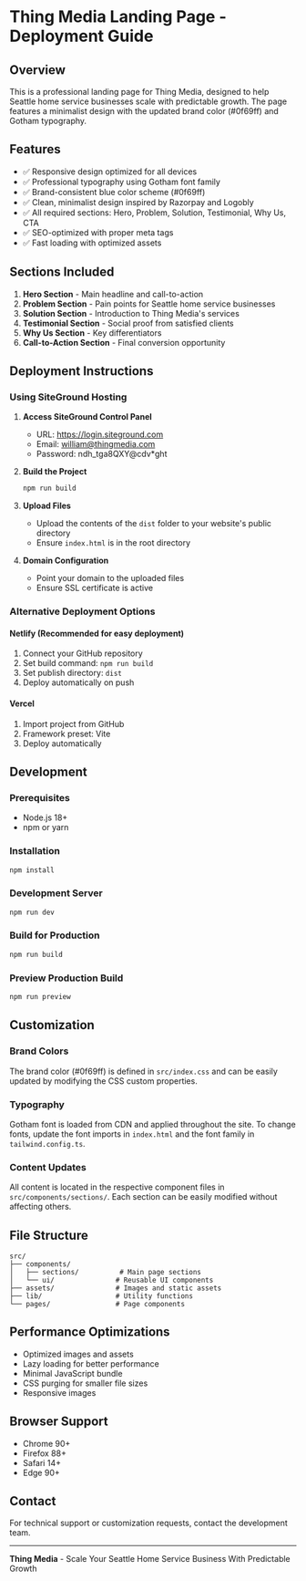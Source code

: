 # Thing Media Landing Page - Deployment Guide

## Overview
This is a professional landing page for Thing Media, designed to help Seattle home service businesses scale with predictable growth. The page features a minimalist design with the updated brand color (#0f69ff) and Gotham typography.

## Features
- ✅ Responsive design optimized for all devices
- ✅ Professional typography using Gotham font family
- ✅ Brand-consistent blue color scheme (#0f69ff)
- ✅ Clean, minimalist design inspired by Razorpay and Logobly
- ✅ All required sections: Hero, Problem, Solution, Testimonial, Why Us, CTA
- ✅ SEO-optimized with proper meta tags
- ✅ Fast loading with optimized assets

## Sections Included
1. **Hero Section** - Main headline and call-to-action
2. **Problem Section** - Pain points for Seattle home service businesses
3. **Solution Section** - Introduction to Thing Media's services
4. **Testimonial Section** - Social proof from satisfied clients
5. **Why Us Section** - Key differentiators
6. **Call-to-Action Section** - Final conversion opportunity

## Deployment Instructions

### Using SiteGround Hosting
1. **Access SiteGround Control Panel**
   - URL: https://login.siteground.com
   - Email: william@thingmedia.com
   - Password: ndh_tga8QXY@cdv*ght

2. **Build the Project**
   ```bash
   npm run build
   ```

3. **Upload Files**
   - Upload the contents of the `dist` folder to your website's public directory
   - Ensure `index.html` is in the root directory

4. **Domain Configuration**
   - Point your domain to the uploaded files
   - Ensure SSL certificate is active

### Alternative Deployment Options

#### Netlify (Recommended for easy deployment)
1. Connect your GitHub repository
2. Set build command: `npm run build`
3. Set publish directory: `dist`
4. Deploy automatically on push

#### Vercel
1. Import project from GitHub
2. Framework preset: Vite
3. Deploy automatically

## Development

### Prerequisites
- Node.js 18+ 
- npm or yarn

### Installation
```bash
npm install
```

### Development Server
```bash
npm run dev
```

### Build for Production
```bash
npm run build
```

### Preview Production Build
```bash
npm run preview
```

## Customization

### Brand Colors
The brand color (#0f69ff) is defined in `src/index.css` and can be easily updated by modifying the CSS custom properties.

### Typography
Gotham font is loaded from CDN and applied throughout the site. To change fonts, update the font imports in `index.html` and the font family in `tailwind.config.ts`.

### Content Updates
All content is located in the respective component files in `src/components/sections/`. Each section can be easily modified without affecting others.

## File Structure
```
src/
├── components/
│   ├── sections/          # Main page sections
│   └── ui/               # Reusable UI components
├── assets/               # Images and static assets
├── lib/                  # Utility functions
└── pages/                # Page components
```

## Performance Optimizations
- Optimized images and assets
- Lazy loading for better performance
- Minimal JavaScript bundle
- CSS purging for smaller file sizes
- Responsive images

## Browser Support
- Chrome 90+
- Firefox 88+
- Safari 14+
- Edge 90+

## Contact
For technical support or customization requests, contact the development team.

---
**Thing Media** - Scale Your Seattle Home Service Business With Predictable Growth
